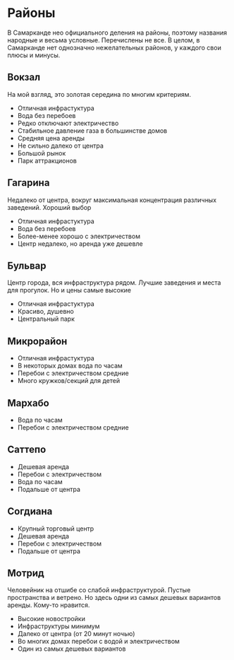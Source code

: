 # Районы

В Самарканде нео официального деления на районы, поэтому названия народные и
весьма условные. Перечислены не все. В целом, в Самарканде нет однозначно
нежелательных районов, у каждого свои плюсы и минусы.

## Вокзал

На мой взгляд, это золотая середина по многим критериям.

- Отличная инфрастуктура
- Вода без перебоев
- Редко отключают электричество
- Стабильное давление газа в большинстве домов
- Средняя цена аренды
- Не сильно далеко от центра
- Большой рынок
- Парк аттракционов

## Гагарина

Недалеко от центра, вокруг максимальная концентрация различных заведений.
Хороший выбор

- Отличная инфрастуктура
- Вода без перебоев
- Более-менее хорошо с электричеством
- Центр недалеко, но аренда уже дешевле

## Бульвар

Центр города, вся инфраструктура рядом. Лучшие заведения и места для прогулок.
Но и цены самые высокие

- Отличная инфрастуктура
- Красиво, душевно
- Центральный парк

## Микрорайон

- Отличная инфрастуктура
- В некоторых домах вода по часам
- Перебои с электричеством средние
- Много кружков/секций для детей

## Мархабо

- Вода по часам
- Перебои с электричеством средние

## Саттепо

- Дешевая аренда
- Перебои с электричеством
- Вода по часам
- Подальше от центра

## Согдиана

- Крупный торговый центр
- Дешевая аренда
- Перебои с электричеством
- Подальше от центра

## Мотрид

Человейник на отшибе со слабой инфраструктурой. Пустые пространства и ветрено.
Но здесь одни из самых дешевых вариантов аренды. Кому-то нравится.

- Высокие новостройки
- Инфраструктуры минимум
- Далеко от центра (от 20 минут ночью)
- Во многих домах перебои с водой и электричеством
- Один из самых дешевых вариантов
